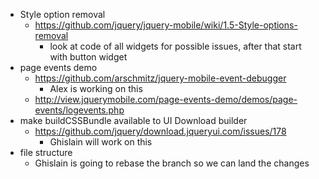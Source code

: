 * Style option removal
  * https://github.com/jquery/jquery-mobile/wiki/1.5-Style-options-removal
    * look at code of all widgets for possible issues, after that start with button widget
* page events demo
  * https://github.com/arschmitz/jquery-mobile-event-debugger
    * Alex is working on this
  * http://view.jquerymobile.com/page-events-demo/demos/page-events/logevents.php
* make buildCSSBundle available to UI Download builder
  * https://github.com/jquery/download.jqueryui.com/issues/178
    * Ghislain will work on this
* file structure
  * Ghislain is going to rebase the branch so we can land the changes
